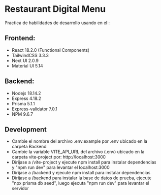 # Restaurant Digital Menu

Practica de habilidades de desarrollo usando en el :

## Frontend:

- React 18.2.0 (Functional Components)
- TailwindCSS 3.3.3
- Next UI 2.0.9
- Material UI 5.14

## Backend:

- Nodejs 18.14.2
- Express 4.18.2
- Prisma 5.1.1
- Express-validator 7.0.1
- NPM 9.6.7

## Development

- Cambie el nombre del archivo .env.example por .env ubicado en la carpeta Backend
- Cambie la variable VITE_API_URL del archivo (.env) ubicado en la carpeta vite-project por: http://localhost:3000
- Dirijase a /vite-project y ejecute npm install para instalar dependencias y "npm run dev" para levantar el localhost:3000
- Dirijase a /backend y ejecute npm install para instalar dependencias
- Dirijase a /backend para instalar la base de datos de prueba, ejecute "npx prisma db seed", luego ejecuta "npm run dev" para levantar el servidor